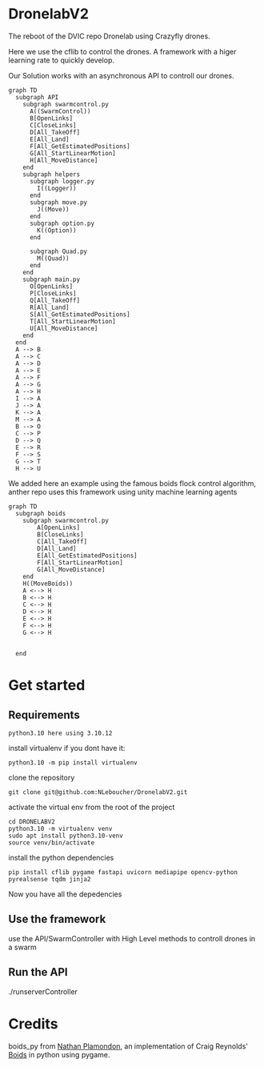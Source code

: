 # DronelabV2
The reboot of the DVIC repo Dronelab using Crazyfly drones.

Here we use the cflib to control the drones. A framework with a higer learning rate to quickly develop. 

Our Solution works with an asynchronous API to controll our drones. 

```mermaid
graph TD
  subgraph API
    subgraph swarmcontrol.py
      A((SwarmControl))
      B[OpenLinks]
      C[CloseLinks]
      D[All_TakeOff]
      E[All_Land]
      F[All_GetEstimatedPositions]
      G[All_StartLinearMotion]
      H[All_MoveDistance]
    end
    subgraph helpers
      subgraph logger.py
        I((Logger))
      end
      subgraph move.py
        J((Move))
      end
      subgraph option.py
        K((Option))
      end

      subgraph Quad.py
        M((Quad))
      end
    end
    subgraph main.py
      O[OpenLinks]
      P[CloseLinks]
      Q[All_TakeOff]
      R[All_Land]
      S[All_GetEstimatedPositions]
      T[All_StartLinearMotion]
      U[All_MoveDistance]
    end
  end
  A --> B
  A --> C
  A --> D
  A --> E
  A --> F
  A --> G
  A --> H
  I --> A
  J --> A
  K --> A
  M --> A
  B --> O
  C --> P
  D --> Q
  E --> R
  F --> S
  G --> T 
  H --> U
```

We added here an example using the famous boids flock control algorithm, anther repo uses this framework using unity machine learning agents


```mermaid
graph TD
  subgraph boids
    subgraph swarmcontrol.py
        A[OpenLinks]
        B[CloseLinks]
        C[All_TakeOff]
        D[All_Land]
        E[All_GetEstimatedPositions]
        F[All_StartLinearMotion]
        G[All_MoveDistance]
    end
    H((MoveBoids))
    A <--> H
    B <--> H
    C <--> H
    D <--> H
    E <--> H
    F <--> H
    G <--> H

    
  end

```
# Get started
## Requirements
~~~
python3.10 here using 3.10.12
~~~
install virtualenv if you dont have it:

~~~
python3.10 -m pip install virtualenv 

~~~

clone the repository
~~~ 
git clone git@github.com:NLeboucher/DronelabV2.git
~~~
activate the virtual env from the root of the project
~~~
cd DRONELABV2
python3.10 -m virtualenv venv
sudo apt install python3.10-venv
source venv/bin/activate
~~~
install the python dependencies
~~~
pip install cflib pygame fastapi uvicorn mediapipe opencv-python pyrealsense tqdm jinja2
~~~

Now you have all the depedencies
## Use the framework
use the API/SwarmController with High Level methods to controll drones in a swarm

## Run the API
./runserverController

# Credits
boids_py from [Nathan Plamondon](https://github.com/meznak/boids_py), an implementation of Craig Reynolds' [Boids](https://www.red3d.com/cwr/boids/) in python using pygame.
